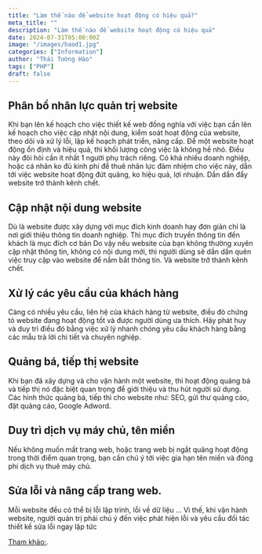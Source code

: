 ```yaml
---
title: "Làm thế nào để website hoạt động có hiệu quả?"
meta_title: ""
description: "Làm thế nào để website hoạt động có hiệu quả"
date: 2024-07-31T05:00:00Z
image: "/images/haod1.jpg"
categories: ["Information"]
author: "Thái Tường Hào"
tags: ["PHP"]
draft: false
---
```


## Phân bổ nhân lực quản trị website

Khi bạn lên kế hoạch cho việc thiết kế web đồng nghĩa với việc bạn cần lên kế hoạch cho việc cập nhật nội dung, kiểm soát hoạt động của website, theo dõi và xử lý lỗi, lập kế hoạch phát triển, nâng cấp.
Để một website hoạt động ổn định và hiệu quả, thì khối lượng công việc là không hề nhỏ. Điều này đỏi hỏi cần ít nhất 1 người phụ trách riêng.
Có khá nhiều doanh nghiệp, hoặc cá nhân ko đủ kinh phí để thuê nhân lực đảm nhiệm cho việc này, dẫn tới việc website hoạt động đứt quãng, ko hiệu quả, lợi nhuận. Dần dần đẩy website trở thành kênh chết.

## Cập nhật nội dung website

Dù là website được xây dựng với mục đích kinh doanh hay đơn giản chỉ là nơi giới thiệu thông tin doanh nghiệp. Thì mục đích truyền thông tin đến khách là mục đích cơ bản
Do vậy nếu website của bạn không thường xuyên cập nhật thông tin, không có nội dung mới, thì người dùng sẽ dần dần quên việc truy cập vào website để nắm bắt thông tin. Và website trở thành kênh chết.

## Xử lý các yêu cầu của khách hàng

Càng có nhiều yêu cầu, liên hệ của khách hàng từ website, điều đó chứng tỏ website đang hoạt động tốt và được người dùng ưa thích.
Hãy phát huy và duy trì điều đó bằng việc xử lý nhanh chóng yêu cầu khách hàng bằng các mẫu trả lời chi tiết và chuyên nghiệp.

## Quảng bá, tiếp thị website

Khi bạn đã xây dựng và cho vận hành một website, thì hoạt động quảng bá và tiếp thị nó đặc biệt quan trọng để giới thiệu và thu hút người sử dụng.
Các hình thức quảng bá, tiếp thì cho website như: SEO, gửi thư quảng cáo, đặt quảng cáo, Google Adword.

## Duy trì dịch vụ máy chủ, tên miền

Nếu không muốn mất trang web, hoặc trang web bị ngắt quãng hoạt động trong thời điểm quan trọng, bạn cần chú ý tới việc gia hạn tên miền và đóng phí dịch vụ thuê máy chủ.

## Sửa lỗi và nâng cấp trang web.

Mỗi website đều có thể bị lỗi lập trình, lỗi về dữ liệu … Vì thế, khi vận hành website, người quản trị phải chú ý đến việc phát hiện lỗi và yêu cầu đối tác thiết kế sửa lỗi ngay lập tức

[Tham khảo:](https://keyweb.vn).
